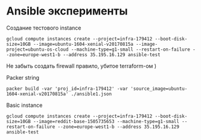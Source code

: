 # Ansible эксперименты

Создание тестового instance

```
gcloud compute instances create --project=infra-179412 --boot-disk-size=10GB --image=ubuntu-1604-xenial-v20170815a --image-project=ubuntu-os-cloud --machine-type=g1-small --restart-on-failure --zone=europe-west1-b --address 35.195.16.129 ansible-test
```

Не забыть создать firewall правило, убитое terraform-ом )

Packer string

```
packer build -var 'proj_id=infra-179412' -var 'source_image=ubuntu-1604-xenial-v20170815a' ./ansible1.json
```

Basic instance

```
gcloud compute instances create --project=infra-179412 --boot-disk-size=10GB --image=reddit-base-1505735653 --machine-type=g1-small --restart-on-failure --zone=europe-west1-b --address 35.195.16.129 ansible-test
```
